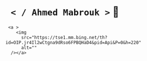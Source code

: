 <h1><code> < / Ahmed Mabrouk ></code> 👋</h1>

     <a >
        <img
          src="https://tse1.mm.bing.net/th?id=OIP.jr4Il2wCtgna9dRso6FPBQHaD4&pid=Api&P=0&h=220"
          alt=""
      /></a>

